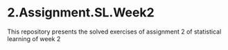# 2.Assignment.SL.Week2
This repository presents the solved exercises of assignment 2 of statistical learning of week 2
